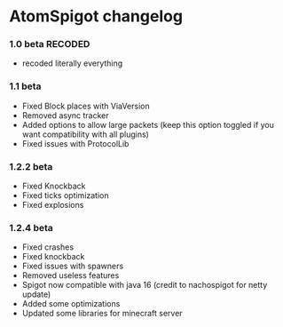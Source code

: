 # AtomSpigot changelog

### 1.0 beta RECODED
- recoded literally everything

### 1.1 beta
- Fixed Block places with ViaVersion
- Removed async tracker
- Added options to allow large packets (keep this option toggled if you want compatibility with all plugins)
- Fixed issues with ProtocolLib

### 1.2.2 beta
- Fixed Knockback
- Fixed ticks optimization
- Fixed explosions

### 1.2.4 beta
- Fixed crashes
- Fixed knockback
- Fixed issues with spawners
- Removed useless features
- Spigot now compatible with java 16 (credit to nachospigot for netty update)
- Added some optimizations
- Updated some libraries for minecraft server

